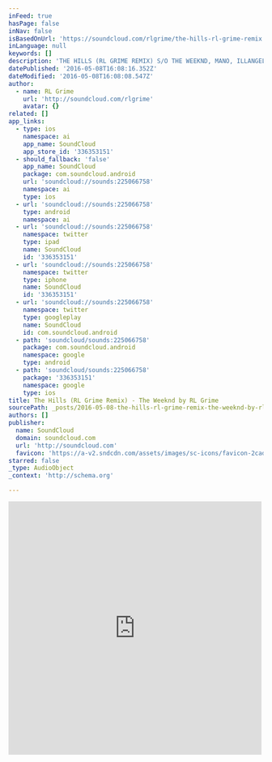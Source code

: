 ```yaml
---
inFeed: true
hasPage: false
inNav: false
isBasedOnUrl: 'https://soundcloud.com/rlgrime/the-hills-rl-grime-remix'
inLanguage: null
keywords: []
description: 'THE HILLS (RL GRIME REMIX) S/O THE WEEKND, MANO, ILLANGELO facebook.com/rlgrime twitter.com/rlgrime youtube.com/rlgrimemusic www.rlgri.me'
datePublished: '2016-05-08T16:08:16.352Z'
dateModified: '2016-05-08T16:08:08.547Z'
author:
  - name: RL Grime
    url: 'http://soundcloud.com/rlgrime'
    avatar: {}
related: []
app_links:
  - type: ios
    namespace: ai
    app_name: SoundCloud
    app_store_id: '336353151'
  - should_fallback: 'false'
    app_name: SoundCloud
    package: com.soundcloud.android
    url: 'soundcloud://sounds:225066758'
    namespace: ai
    type: ios
  - url: 'soundcloud://sounds:225066758'
    type: android
    namespace: ai
  - url: 'soundcloud://sounds:225066758'
    namespace: twitter
    type: ipad
    name: SoundCloud
    id: '336353151'
  - url: 'soundcloud://sounds:225066758'
    namespace: twitter
    type: iphone
    name: SoundCloud
    id: '336353151'
  - url: 'soundcloud://sounds:225066758'
    namespace: twitter
    type: googleplay
    name: SoundCloud
    id: com.soundcloud.android
  - path: 'soundcloud/sounds:225066758'
    package: com.soundcloud.android
    namespace: google
    type: android
  - path: 'soundcloud/sounds:225066758'
    package: '336353151'
    namespace: google
    type: ios
title: The Hills (RL Grime Remix) - The Weeknd by RL Grime
sourcePath: _posts/2016-05-08-the-hills-rl-grime-remix-the-weeknd-by-rl-grime.md
authors: []
publisher:
  name: SoundCloud
  domain: soundcloud.com
  url: 'http://soundcloud.com'
  favicon: 'https://a-v2.sndcdn.com/assets/images/sc-icons/favicon-2cadd14b.ico'
starred: false
_type: AudioObject
_context: 'http://schema.org'

---
```

<iframe src="https://cdn.embedly.com/widgets/media.html?src=https%3A%2F%2Fw.soundcloud.com%2Fplayer%2F%3Fvisual%3Dtrue%26url%3Dhttp%253A%252F%252Fapi.soundcloud.com%252Ftracks%252F225066758%26show_artwork%3Dtrue&amp;url=https%3A%2F%2Fsoundcloud.com%2Frlgrime%2Fthe-hills-rl-grime-remix&amp;image=http%3A%2F%2Fi1.sndcdn.com%2Fartworks-000130366369-im1z4d-t500x500.jpg&amp;key=b7d04c9b404c499eba89ee7072e1c4f7&amp;type=text%2Fhtml&amp;schema=soundcloud" width="500" height="500" scrolling="no" frameborder="0" allowfullscreen="" style=""></iframe>